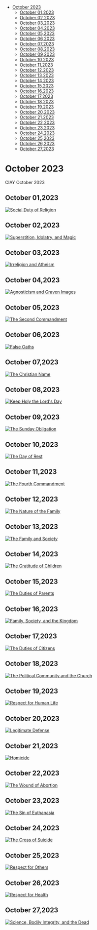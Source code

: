 <!-- toc -->

- [October 2023](#october-2023)
  * [October 01,2023](#october-012023)
  * [October 02,2023](#october-022023)
  * [October 03,2023](#october-032023)
  * [October 04,2023](#october-042023)
  * [October 05,2023](#october-052023)
  * [October 06,2023](#october-062023)
  * [October 07,2023](#october-072023)
  * [October 08,2023](#october-082023)
  * [October 09,2023](#october-092023)
  * [October 10,2023](#october-102023)
  * [October 11,2023](#october-112023)
  * [October 12,2023](#october-122023)
  * [October 13,2023](#october-132023)
  * [October 14,2023](#october-142023)
  * [October 15,2023](#october-152023)
  * [October 16,2023](#october-162023)
  * [October 17,2023](#october-172023)
  * [October 18,2023](#october-182023)
  * [October 19,2023](#october-192023)
  * [October 20,2023](#october-202023)
  * [October 21,2023](#october-212023)
  * [October 22,2023](#october-222023)
  * [October 23,2023](#october-232023)
  * [October 24,2023](#october-242023)
  * [October 25,2023](#october-252023)
  * [October 26,2023](#october-262023)
  * [October 27,2023](#october-272023)

<!-- tocstop -->

# October 2023 #
CIAY October 2023

## October 01,2023 ##

[![Social Duty of Religion](https://raw.githubusercontent.com/linusjf/CIAY/main/October/jpgs/Day274.jpg)](https://youtu.be/aVzWaC9X5oM "Social Duty of Religion")

## October 02,2023 ##

[![Superstition, Idolatry, and Magic](https://raw.githubusercontent.com/linusjf/CIAY/main/October/jpgs/Day275.jpg)](https://youtu.be/bMORyqUA0kQ "Superstition, Idolatry, and Magic")

## October 03,2023 ##

[![Irreligion and Atheism](https://raw.githubusercontent.com/linusjf/CIAY/main/October/jpgs/Day276.jpg)](https://youtu.be/E8YwsR6eBJU "Irreligion and Atheism")

## October 04,2023 ##

[![Agnosticism and Graven Images](https://raw.githubusercontent.com/linusjf/CIAY/main/October/jpgs/Day277.jpg)](https://youtu.be/xHxFus03J7Y "Agnosticism and Graven Images")

## October 05,2023 ##

[![The Second Commandment](https://raw.githubusercontent.com/linusjf/CIAY/main/October/jpgs/Day278.jpg)](https://youtu.be/V-0SXT0mGZA "The Second Commandment")

## October 06,2023 ##

[![False Oaths](https://raw.githubusercontent.com/linusjf/CIAY/main/October/jpgs/Day279.jpg)](https://youtu.be/Xt1HEvpoDyM "False Oaths")

## October 07,2023 ##

[![The Christian Name](https://raw.githubusercontent.com/linusjf/CIAY/main/October/jpgs/Day280.jpg)](https://youtu.be/MqoZDijCD0o "The Christian Name")

## October 08,2023 ##

[![Keep Holy the Lord's Day](https://raw.githubusercontent.com/linusjf/CIAY/main/October/jpgs/Day281.jpg)](https://youtu.be/7UqszpI7_WM "Keep Holy the Lord's Day")

## October 09,2023 ##

[![The Sunday Obligation](https://raw.githubusercontent.com/linusjf/CIAY/main/October/jpgs/Day282.jpg)](https://youtu.be/6xy6GkQVQ44 "The Sunday Obligation")

## October 10,2023 ##

[![The Day of Rest](https://raw.githubusercontent.com/linusjf/CIAY/main/October/jpgs/Day283.jpg)](https://youtu.be/xjPT7vyYDPM "The Day of Rest")

## October 11,2023 ##

[![The Fourth Commandment](https://raw.githubusercontent.com/linusjf/CIAY/main/October/jpgs/Day284.jpg)](https://youtu.be/qMY2ZgFoQrk "The Fourth Commandment")

## October 12,2023 ##

[![The Nature of the Family](https://raw.githubusercontent.com/linusjf/CIAY/main/October/jpgs/Day285.jpg)](https://youtu.be/9BaR9ub5eG8 "The Nature of the Family")

## October 13,2023 ##

[![The Family and Society](https://raw.githubusercontent.com/linusjf/CIAY/main/October/jpgs/Day286.jpg)](https://youtu.be/LDgpR-Hcev8 "The Family and Society")

## October 14,2023 ##

[![The Gratitude of Children](https://raw.githubusercontent.com/linusjf/CIAY/main/October/jpgs/Day287.jpg)](https://youtu.be/3RScC-G64J8 "The Gratitude of Children")

## October 15,2023 ##

[![The Duties of Parents](https://raw.githubusercontent.com/linusjf/CIAY/main/October/jpgs/Day288.jpg)](https://youtu.be/sZ-UvMcIA5E "The Duties of Parents")

## October 16,2023 ##

[![Family, Society, and the Kingdom](https://raw.githubusercontent.com/linusjf/CIAY/main/October/jpgs/Day289.jpg)](https://youtu.be/GA7bWqW0EjM "Family, Society, and the Kingdom")

## October 17,2023 ##

[![The Duties of Citizens](https://raw.githubusercontent.com/linusjf/CIAY/main/October/jpgs/Day290.jpg)](https://youtu.be/dM_X7N2xsbw "The Duties of Citizens")

## October 18,2023 ##

[![The Political Community and the Church](https://raw.githubusercontent.com/linusjf/CIAY/main/October/jpgs/Day291.jpg)](https://youtu.be/4ez8_W6K2YQ "The Political Community and the Church")

## October 19,2023 ##

[![Respect for Human Life](https://raw.githubusercontent.com/linusjf/CIAY/main/October/jpgs/Day292.jpg)](https://youtu.be/4bu9eP2P568 "Respect for Human Life")

## October 20,2023 ##

[![Legitimate Defense](https://raw.githubusercontent.com/linusjf/CIAY/main/October/jpgs/Day293.jpg)](https://youtu.be/avbIiFbonnI "Legitimate Defense")

## October 21,2023 ##

[![Homicide](https://raw.githubusercontent.com/linusjf/CIAY/main/October/jpgs/Day294.jpg)](https://youtu.be/dqwpIUnrB60 "Homicide")

## October 22,2023 ##

[![The Wound of Abortion](https://raw.githubusercontent.com/linusjf/CIAY/main/October/jpgs/Day295.jpg)](https://youtu.be/sSICY76enAY "The Wound of Abortion")

## October 23,2023 ##

[![The Sin of Euthanasia](https://raw.githubusercontent.com/linusjf/CIAY/main/October/jpgs/Day296.jpg)](https://youtu.be/v20Vg6CR9D0 "The Sin of Euthanasia")

## October 24,2023 ##

[![The Cross of Suicide](https://raw.githubusercontent.com/linusjf/CIAY/main/October/jpgs/Day297.jpg)](https://youtu.be/2f_kcCnAd48 "The Cross of Suicide")

## October 25,2023 ##

[![Respect for Others](https://raw.githubusercontent.com/linusjf/CIAY/main/October/jpgs/Day298.jpg)](https://youtu.be/pfMWWQuryTU "Respect for Others")

## October 26,2023 ##

[![Respect for Health](https://raw.githubusercontent.com/linusjf/CIAY/main/October/jpgs/Day299.jpg)](https://youtu.be/lmFC1qULXI8 "Respect for Health")

## October 27,2023 ##

[![Science, Bodily Integrity, and the Dead](https://raw.githubusercontent.com/linusjf/CIAY/main/October/jpgs/Day300.jpg)](https://youtu.be/a5YRoz0SQiY "Science, Bodily Integrity, and the Dead")
